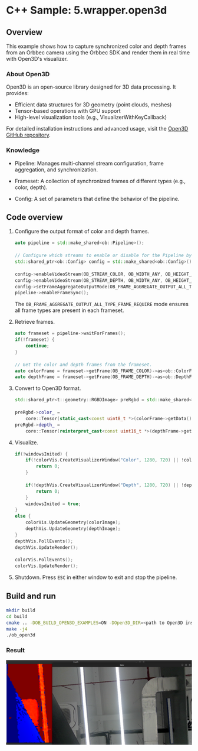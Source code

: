 # C++ Sample: 5.wrapper.open3d

## Overview

This example shows how to capture synchronized color and depth frames from an Orbbec camera using the Orbbec SDK and render them in real time with Open3D's visualizer.

### About Open3D
Open3D is an open-source library designed for 3D data processing. It provides:

 - Efficient data structures for 3D geometry (point clouds, meshes)
 - Tensor-based operations with GPU support
 - High-level visualization tools (e.g., VisualizerWithKeyCallback)

For detailed installation instructions and advanced usage, visit the [Open3D GitHub repository](https://github.com/isl-org/Open3D).

### Knowledge

 - Pipeline: Manages multi-channel stream configuration, frame aggregation, and synchronization.

 - Frameset: A collection of synchronized frames of different types (e.g., color, depth).

 - Config: A set of parameters that define the behavior of the pipeline.


## Code overview

1. Configure the output format of color and depth frames.

    ```cpp
    auto pipeline = std::make_shared<ob::Pipeline>();

    // Configure which streams to enable or disable for the Pipeline by creating a Config.
    std::shared_ptr<ob::Config> config = std::make_shared<ob::Config>();

    config->enableVideoStream(OB_STREAM_COLOR, OB_WIDTH_ANY, OB_HEIGHT_ANY, OB_FPS_ANY, OB_FORMAT_RGB);
    config->enableVideoStream(OB_STREAM_DEPTH, OB_WIDTH_ANY, OB_HEIGHT_ANY, OB_FPS_ANY, OB_FORMAT_Y16);
    config->setFrameAggregateOutputMode(OB_FRAME_AGGREGATE_OUTPUT_ALL_TYPE_FRAME_REQUIRE);
    pipeline->enableFrameSync();
    ```

    The `OB_FRAME_AGGREGATE_OUTPUT_ALL_TYPE_FRAME_REQUIRE` mode ensures all frame types are present in each frameset.



2. Retrieve frames.

    ```cpp
    auto frameset = pipeline->waitForFrames();
    if(!frameset) {
        continue;
    }

    // Get the color and depth frames from the frameset.
    auto colorFrame = frameset->getFrame(OB_FRAME_COLOR)->as<ob::ColorFrame>();
    auto depthFrame = frameset->getFrame(OB_FRAME_DEPTH)->as<ob::DepthFrame>();
    ```

3. Convert to Open3D format.

    ```cpp
    std::shared_ptr<t::geometry::RGBDImage> preRgbd = std::make_shared<t::geometry::RGBDImage>();

    preRgbd->color_ =
        core::Tensor(static_cast<const uint8_t *>(colorFrame->getData()), { colorFrame->getHeight(), colorFrame->getWidth(), 3 }, core::Dtype::UInt8);
    preRgbd->depth_ =
        core::Tensor(reinterpret_cast<const uint16_t *>(depthFrame->getData()), { depthFrame->getHeight(), depthFrame->getWidth() }, core::Dtype::UInt16);
   ```

4. Visualize.

    ```cpp
    if(!windowsInited) {
        if(!colorVis.CreateVisualizerWindow("Color", 1280, 720) || !colorVis.AddGeometry(colorImage)) {
            return 0;
        }

        if(!depthVis.CreateVisualizerWindow("Depth", 1280, 720) || !depthVis.AddGeometry(depthImage)) {
            return 0;
        }
        windowsInited = true;
    }
    else {
        colorVis.UpdateGeometry(colorImage);
        depthVis.UpdateGeometry(depthImage);
    }
    depthVis.PollEvents();
    depthVis.UpdateRender();

    colorVis.PollEvents();
    colorVis.UpdateRender();
    ```
5. Shutdown.
Press `ESC` in either window to exit and stop the pipeline.

## Build and run
```bash
mkdir build
cd build
cmake .. -DOB_BUILD_OPEN3D_EXAMPLES=ON -DOpen3D_DIR=<path to Open3D installation>
make -j4
./ob_open3d
```

### Result

![image](../../docs/resource/open3d.jpg)
